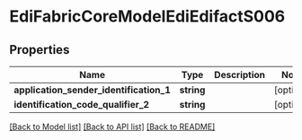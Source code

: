 # EdiFabricCoreModelEdiEdifactS006

## Properties
Name | Type | Description | Notes
------------ | ------------- | ------------- | -------------
**application_sender_identification_1** | **string** |  | [optional] 
**identification_code_qualifier_2** | **string** |  | [optional] 

[[Back to Model list]](../README.md#documentation-for-models) [[Back to API list]](../README.md#documentation-for-api-endpoints) [[Back to README]](../README.md)


